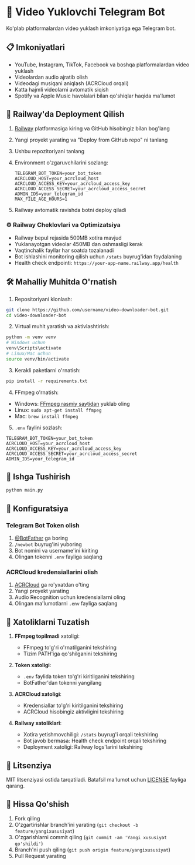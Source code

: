 # 🤖 Video Yuklovchi Telegram Bot

Ko'plab platformalardan video yuklash imkoniyatiga ega Telegram bot.

## 📋 Imkoniyatlari

- YouTube, Instagram, TikTok, Facebook va boshqa platformalardan video yuklash
- Videolardan audio ajratib olish
- Videodagi musiqani aniqlash (ACRCloud orqali)
- Katta hajmli videolarni avtomatik siqish
- Spotify va Apple Music havolalari bilan qo'shiqlar haqida ma'lumot

## 🚂 Railway'da Deployment Qilish

1. [Railway](https://railway.app/) platformasiga kiring va GitHub hisobingiz bilan bog'lang

2. Yangi proyekt yarating va "Deploy from GitHub repo" ni tanlang

3. Ushbu repozitoriyani tanlang

4. Environment o'zgaruvchilarini sozlang:
   ```env
   TELEGRAM_BOT_TOKEN=your_bot_token
   ACRCLOUD_HOST=your_acrcloud_host
   ACRCLOUD_ACCESS_KEY=your_acrcloud_access_key
   ACRCLOUD_ACCESS_SECRET=your_acrcloud_access_secret
   ADMIN_IDS=your_telegram_id
   MAX_FILE_AGE_HOURS=1
   ```

5. Railway avtomatik ravishda botni deploy qiladi

### ⚙️ Railway Cheklovlari va Optimizatsiya

- Railway bepul rejasida 500MB xotira mavjud
- Yuklanayotgan videolar 450MB dan oshmasligi kerak
- Vaqtinchalik fayllar har soatda tozalanadi
- Bot ishlashini monitoring qilish uchun `/stats` buyrug'idan foydalaning
- Health check endpointi: `https://your-app-name.railway.app/health`

## 🛠 Mahalliy Muhitda O'rnatish

1. Repositoriyani klonlash:
```bash
git clone https://github.com/username/video-downloader-bot.git
cd video-downloader-bot
```

2. Virtual muhit yaratish va aktivlashtirish:
```bash
python -m venv venv
# Windows uchun
venv\Scripts\activate
# Linux/Mac uchun
source venv/bin/activate
```

3. Kerakli paketlarni o'rnatish:
```bash
pip install -r requirements.txt
```

4. FFmpeg o'rnatish:
- Windows: [FFmpeg rasmiy saytidan](https://ffmpeg.org/download.html) yuklab oling
- Linux: `sudo apt-get install ffmpeg`
- Mac: `brew install ffmpeg`

5. `.env` faylini sozlash:
```env
TELEGRAM_BOT_TOKEN=your_bot_token
ACRCLOUD_HOST=your_acrcloud_host
ACRCLOUD_ACCESS_KEY=your_acrcloud_access_key
ACRCLOUD_ACCESS_SECRET=your_acrcloud_access_secret
ADMIN_IDS=your_telegram_id
```

## 🚀 Ishga Tushirish

```bash
python main.py
```

## 📝 Konfiguratsiya

### Telegram Bot Token olish
1. [@BotFather](https://t.me/BotFather) ga boring
2. `/newbot` buyrug'ini yuboring
3. Bot nomini va username'ini kiriting
4. Olingan tokenni `.env` fayliga saqlang

### ACRCloud kredensiallarini olish
1. [ACRCloud](https://www.acrcloud.com/) ga ro'yxatdan o'ting
2. Yangi proyekt yarating
3. Audio Recognition uchun kredensiallarni oling
4. Olingan ma'lumotlarni `.env` fayliga saqlang

## 🔧 Xatoliklarni Tuzatish

1. **FFmpeg topilmadi** xatoligi:
   - FFmpeg to'g'ri o'rnatilganini tekshiring
   - Tizim PATH'iga qo'shilganini tekshiring

2. **Token xatoligi**:
   - `.env` faylida token to'g'ri kiritilganini tekshiring
   - BotFather'dan tokenni yangilang

3. **ACRCloud xatoligi**:
   - Kredensiallar to'g'ri kiritilganini tekshiring
   - ACRCloud hisobingiz aktivligini tekshiring

4. **Railway xatoliklari**:
   - Xotira yetishmovchiligi: `/stats` buyrug'i orqali tekshiring
   - Bot javob bermasa: Health check endpoint orqali tekshiring
   - Deployment xatoligi: Railway logs'larini tekshiring

## 📄 Litsenziya

MIT litsenziyasi ostida tarqatiladi. Batafsil ma'lumot uchun [LICENSE](LICENSE) fayliga qarang.

## 🤝 Hissa Qo'shish

1. Fork qiling
2. O'zgartirishlar branch'ini yarating (`git checkout -b feature/yangixususiyat`)
3. O'zgarishlarni commit qiling (`git commit -am 'Yangi xususiyat qo'shildi'`)
4. Branch'ni push qiling (`git push origin feature/yangixususiyat`)
5. Pull Request yarating
